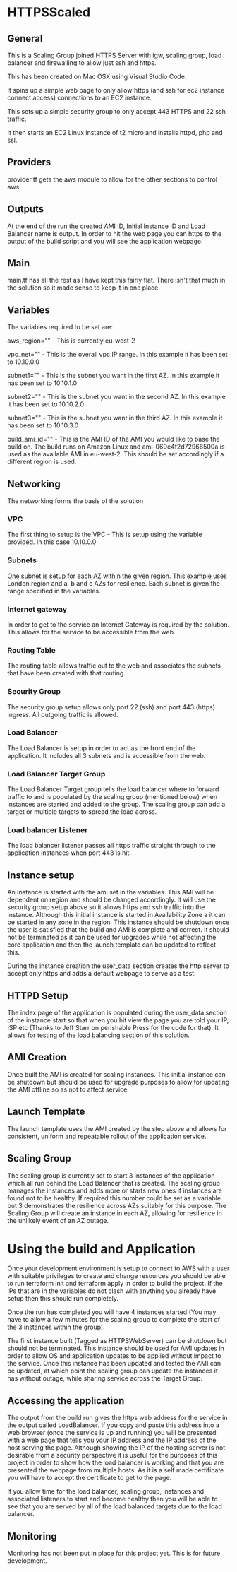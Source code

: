 # HTTPSScaled

## General

This is a Scaling Group joined HTTPS Server with igw, scaling group, load balancer and firewalling to allow just ssh and https.

This has been created on Mac OSX using Visual Studio Code.

It spins up a simple web page to only allow https (and ssh for ec2 instance connect access) connections to an EC2 instance.

This sets up a simple security group to only accept 443 HTTPS and 22 ssh traffic.

It then starts an EC2 Linux instance of t2 micro and installs httpd, php and ssl.

## Providers
provider.tf gets the aws module to allow for the other sections to control aws.

## Outputs
At the end of the run the created AMI ID, Initial Instance ID and Load Balancer name is output. In order to hit the web page you can https to the output of the build script and you will see the application webpage.

## Main
main.tf has all the rest as I have kept this fairly flat. There isn't that much in the solution so it made sense to keep it in one place.

## Variables
The variables required to be set are:

aws_region="<Set as the region you want to build into>" - This is currently eu-west-2

vpc_net="<subnet>" - This is the overall vpc IP range. In this example it has been set to 10.10.0.0

subnet1="<subnet>" - This is the subnet you want in the first AZ. In this example it has been set to 10.10.1.0

subnet2="<subnet>" - This is the subnet you want in the second AZ. In this example it has been set to 10.10.2.0

subnet3="<subnet>" - This is the subnet you want in the third AZ. In this example it has been set to 10.10.3.0

build_ami_id="<AMI ID>" - This is the AMI ID of the AMI you would like to base the build on. The build runs on Amazon Linux and ami-060c4f2d72966500a is used as the available AMI in eu-west-2. This should be set accordingly if a different region is used.

## Networking
The networking forms the basis of the solution

### VPC
The first thing to setup is the VPC - This is setup using the variable provided. In this case 10.10.0.0

### Subnets
One subnet is setup for each AZ within the given region. This example uses London region and a, b and c AZs for resilience. Each subnet is given the range specified in the variables.

### Internet gateway
In order to get to the service an Internet Gateway is required by the solution. This allows for the service to be accessible from the web.

### Routing Table
The routing table allows traffic out to the web and associates the subnets that have been created with that routing.

### Security Group
The security group setup allows only port 22 (ssh) and port 443 (https) ingress. All outgoing traffic is allowed.

### Load Balancer
The Load Balancer is setup in order to act as the front end of the application. It includes all 3 subnets and is accessible from the web.

### Load Balancer Target Group
The Load Balancer Target group tells the load balancer where to forward traffic to and is populated by the scaling group (mentioned below) when instances are started and added to the group. The scaling group can add a target or multiple targets to spread the load across.

### Load balancer Listener
The load balancer listener passes all https traffic straight through to the application instances when port 443 is hit.

## Instance setup
An Instance is started with the ami set in the variables. This AMI will be dependent on region and should be changed accordingly. It will use the security group setup above so it allows https and ssh traffic into the instance. Although this initial instance is started in Availability Zone a it can be started in any zone in the region. This instance should be shutdown once the user is satisfied that the build and AMI is complete and correct. It should not be terminated as it can be used for upgrades while not affecting the core application and then the launch template can be updated to reflect this.

During the instance creation the user_data section creates the http server to accept only https and adds a default webpage to serve as a test.

## HTTPD Setup
The index page of the application is populated during the user_data section of the instance start so that when you hit view the page you are told your IP, ISP etc (Thanks to Jeff Starr on perishable Press for the code for that). It allows for testing of the load balancing section of this solution.

## AMI Creation
Once built the AMI is created for scaling instances. This initial instance can be shutdown but should be used for upgrade purposes to allow for updating the AMI offline so as not to affect service.

## Launch Template
The launch template uses the AMI created by the step above and allows for consistent, uniform and repeatable rollout of the application service.

## Scaling Group
The scaling group is currently set to start 3 instances of the application which all run behind the Load Balancer that is created. The scaling group manages the instances and adds more or starts new ones if instances are found not to be healthy. If required this number could be set as a variable but 3 demonstrates the resilience across AZs suitably for this purpose. The Scaling Group will create an instance in each AZ, allowing for resilience in the unlikely event of an AZ outage.

# Using the build and Application
Once your development environment is setup to connect to AWS with a user with suitable privileges to create and change resources you should be able to run terraform init and terraform apply in order to build the project. If the IPs that are in the variables do not clash with anything you already have setup then this should run completely.

Once the run has completed you will have 4 instances started (You may have to allow a few minutes for the scaling group to complete the start of the 3 instances within the group).

The first instance built (Tagged as HTTPSWebServer) can be shutdown but should not be terminated. This instance should be used for AMI updates in order to allow OS and application updates to be applied without impact to the service. Once this instance has been updated and tested the AMI can be updated, at which point the scaling group can update the instances it has without outage, while sharing service across the Target Group.

## Accessing the application
The output from the build run gives the https web address for the service in the output called LoadBalancer. If you copy and paste this address into a web browser (once the service is up and running) you will be presented with a web page that tells you your IP address and the IP address of the host serving the page. Although showing the IP of the hosting server is not desirable from a security perspective it is useful for the purposes of this project in order to show how the load balancer is working and that you are presented the webpage from multiple hosts. As it is a self made certificate you will have to accept the certificate to get to the page. 

If you allow time for the load balancer, scaling group, instances and associated listeners to start and become healthy then you will be able to see that you are served by all of the load balanced targets due to the load balancer.

## Monitoring
Monitoring has not been put in place for this project yet. This is for future development.
